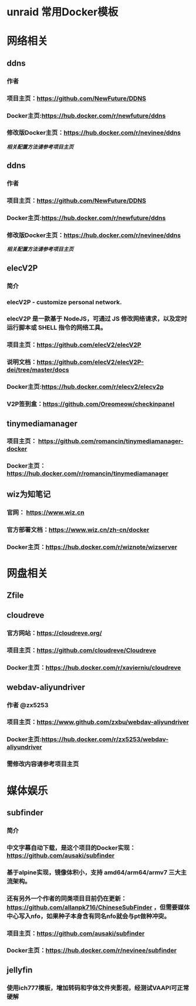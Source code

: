 # unraid 常用Docker模板
# 网络相关
## ddns
### 作者 
### 项目主页：https://github.com/NewFuture/DDNS
### Docker主页:https://hub.docker.com/r/newfuture/ddns
### 修改版Docker主页：https://hub.docker.com/r/nevinee/ddns
***相关配置方法请参考项目主页***

## ddns
### 作者 
### 项目主页：https://github.com/NewFuture/DDNS
### Docker主页:https://hub.docker.com/r/newfuture/ddns
### 修改版Docker主页：https://hub.docker.com/r/nevinee/ddns
***相关配置方法请参考项目主页***

## elecV2P 
### 简介
### elecV2P - customize personal network.
### elecV2P 是一款基于 NodeJS，可通过 JS 修改网络请求，以及定时运行脚本或 SHELL 指令的网络工具。
### 项目主页：https://github.com/elecV2/elecV2P
### 说明文档：https://github.com/elecV2/elecV2P-dei/tree/master/docs
### Docker主页:https://hub.docker.com/r/elecv2/elecv2p
### V2P签到盒：https://github.com/Oreomeow/checkinpanel

## tinymediamanager
### 项目主页： https://github.com/romancin/tinymediamanager-docker
### Docker主页：https://hub.docker.com/r/romancin/tinymediamanager

## wiz为知笔记
### 官网： https://www.wiz.cn
### 官方部署文档：https://www.wiz.cn/zh-cn/docker
### Docker主页：https://hub.docker.com/r/wiznote/wizserver

# 网盘相关
## Zfile

## cloudreve
### 官方网站：https://cloudreve.org/
### 项目主页：https://github.com/cloudreve/Cloudreve
### Docker主页：https://hub.docker.com/r/xavierniu/cloudreve

## webdav-aliyundriver
### 作者 @zx5253
### 项目主页：https://www.github.com/zxbu/webdav-aliyundriver
### Docker主页:https://hub.docker.com/r/zx5253/webdav-aliyundriver
### 需修改内容请参考项目主页

# 媒体娱乐
## subfinder
### 简介
### 中文字幕自动下载，是这个项目的Docker实现：https://github.com/ausaki/subfinder
### 基于alpine实现，镜像体积小，支持 amd64/arm64/armv7 三大主流架构。
### 还有另外一个作者的同类项目目前仍在更新：https://github.com/allanpk716/ChineseSubFinder ，但需要媒体中心写入nfo，如果种子本身含有同名nfo就会与pt做种冲突。
### 项目主页：https://github.com/ausaki/subfinder
### Docker主页：https://hub.docker.com/r/nevinee/subfinder

## jellyfin
### 使用ich777模板，增加转码和字体文件夹影视，经测试VAAPI可正常硬解